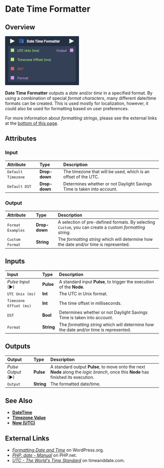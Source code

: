 # Date Time Formatter

## Overview

![](../../.gitbook/assets/node-date-time-formatter.png)

**Date Time Formatter** outputs a _date_ and/or _time_ in a specified format. By using a combination of special _format characters_, many different date/time formats can be created. This is used mostly for localization, however, it could also be used for formatting based on user preferences.

For more information about _formatting strings_, please see the external links at the [bottom of this page](date-time-formatter.md#external-links).

## Attributes

### Input

| Attribute | Type | Description |
| :--- | :--- | :--- |
| `Default Timezone` | **Drop-down** | The timezone that will be used, which is an offset of the UTC. |
| `Default DST` | **Drop-down** | Determines whether or not Daylight Savings Time is taken into account. |

### Output

| Attribute | Type | Description |
| :--- | :--- | :--- |
| `Format Examples` | **Drop-down** | A selection of pre-defined formats. By selecting `Custom`, you can create a custom _formatting string_. |
| `Custom Format` | **String** | The _formatting string_ which will determine how the date and/or time is represented. |

## Inputs

| Input | Type | Description |
| :--- | :--- | :--- |
| _Pulse Input_ \(►\) | **Pulse** | A standard input **Pulse**, to trigger the execution of the **Node**. |
| `UTC Unix (ms)` | **Int** | The UTC in Unix format. |
| `Timezone Offset (ms)` | **Int** | The time offset in milliseconds. |
| `DST` | **Bool** | Determines whether or not Daylight Savings Time is taken into account. |
| `Format` | **String** | The _formatting string_ which will determine how the date and/or time is represented. |

## Outputs

| Output | Type | Description |
| :--- | :--- | :--- |
| _Pulse Output_ \(►\) | **Pulse** | A standard output **Pulse**, to move onto the next **Node** along the _logic branch_, once this **Node** has finished its execution. |
| `Output` | **String** | The formatted date/time. |

## See Also

* [**DateTime**](./)
* [**Timezone Value**](timezone-value.md)
* [**Now \(UTC\)**]()

## External Links

* [_Formatting Date and Time_](https://wordpress.org/support/article/formatting-date-and-time/) on WordPress.org.
* [_PHP: date - Manual_](https://www.php.net/manual/en/function.date.php) on PHP.net.
* [_UTC - The World's Time Standard_](https://www.timeanddate.com/time/aboututc.html) on timeanddate.com.

